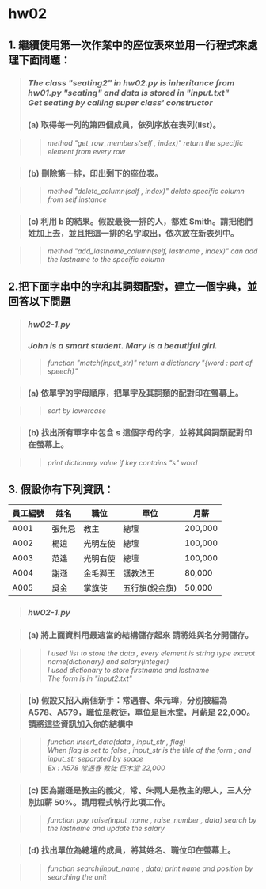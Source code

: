 # hw02
## 1. 繼續使用第一次作業中的座位表來並用一行程式來處理下面問題：
>### *The class "seating2" in hw02.py is inheritance from hw01.py "seating" and data is stored in "input.txt" <br>Get seating by calling super class' constructor*
>### (a) 取得每一列的第四個成員，依列序放在表列(list)。

>>*method "get_row_members(self , index)" return the specific element from every row*

>### (b) 刪除第一排，印出剩下的座位表。

>>*method "delete_column(self , index)" delete specific column from self instance*

>### (c) 利用 b 的結果。假設最後一排的人，都姓 Smith。請把他們姓加上去，並且把這一排的名字取出，依次放在新表列中。

>>*method "add_lastname_column(self, lastname , index)" can add the lastname to the specific column*


## 2.把下面字串中的字和其詞類配對，建立一個字典，並回答以下問題
>### *hw02-1.py*
>### *John is a smart student. Mary is a beautiful girl.*

>> *function "match(input_str)" return a  dictionary "{word : part of speech}"*

>### (a) 依單字的字母順序，把單字及其詞類的配對印在螢幕上。

>> *sort by lowercase*

>### (b) 找出所有單字中包含 s 這個字母的字，並將其與詞類配對印在螢幕上。

>> *print dictionary value if key contains "s" word*


## 3. 假設你有下列資訊：

| 員工編號 | 姓名 | 職位 | 單位 | 月薪 |
| ------ | ------ | ------ | ------ | ------ |
| A001 | 張無忌 | 教主 | 總壇 | 200,000 |
| A002 | 楊逍 | 光明左使 | 總壇 | 100,000 |
| A003 | 范遙 | 光明右使 | 總壇 | 100,000 |
| A004 | 謝遜 | 金毛獅王 | 護教法王 | 80,000 |
| A005 | 吳金 | 掌旗使 | 五行旗(銳金旗) | 50,000 |

>### *hw02-1.py*

>### (a) 將上面資料用最適當的結構儲存起來 請將姓與名分開儲存。

>> *I used list to store the data , every element is string type except name(dictionary) and salary(integer) <br> I used dictionary to store firstname and lastname <br> The form is in "input2.txt"*

>### (b) 假設又招入兩個新手：常遇春、朱元璋，分別被編為 A578、A579，職位是教徒，單位是巨木堂，月薪是 22,000。請將這些資訊加入你的結構中

>> *function insert_data(data , input_str , flag) <br> When flag is set to false , input_str is the title of the form ; and input_str separated by space<br> Ex : A578 常遇春 教徒 巨木堂 22,000*

>### (c) 因為謝遜是教主的義父，常、朱兩人是教主的恩人，三人分別加薪 50%。請用程式執行此項工作。

>> *function pay_raise(input_name , raise_number , data) search by the lastname and update the salary*

>### (d) 找出單位為總壇的成員，將其姓名、職位印在螢幕上。

>> *function search(input_name , data) print name and position by searching the unit*






